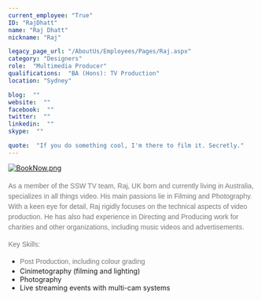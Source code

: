 ```yaml
---
current_employee: "True"
ID: "RajDhatt"
name: "Raj Dhatt"
nickname: "Raj"

legacy_page_url: "/AboutUs/Employees/Pages/Raj.aspx"
category: "Designers"
role:  "Multimedia Producer"
qualifications:  "BA (Hons): TV Production"
location: "Sydney"

blog:  ""
website:  ""
facebook:  ""
twitter:  ""
linkedin:  ""
skype:  ""

quote:  "If you do something cool, I'm there to film it. Secretly."
---
```


​​​[![BookNow.png](/Images/Bio/BookNow.png)](http://veethere.com/With/RajDhatt)​​​​​<span style="line-height:18px;">​​  
</span>​
​  
<span style="color:#797979;font-family:arial, helvetica, sans-serif;line-height:21px;">​As a</span><span style="color:#797979;font-family:arial, helvetica, sans-serif;line-height:21px;"> member of the SSW TV team, Raj, UK born and currently living in Australia, specializes in all things video. His main passions lie in Filming and Photography. With a keen eye for detail, Raj rigidly focuses on the technical aspects of video production. He has also had experience in Directing and Producing work for charities and other organizations, including music videos and advertisements.</span>

 <span style="color:#797979;font-family:arial, helvetica, sans-serif;line-height:21px;">Key Skills:</span>  

*   <font color="#797979" face="arial, helvetica, sans-serif"><span style="line-height:21px;">​Post Production, including colour grading  
</span></font>
*   Cinimetography (filming and lighting)
*   Photography
*   Live streaming events with multi-cam systems